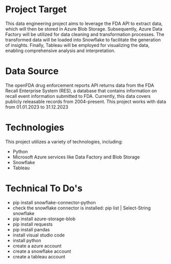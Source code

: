 # Project Target
This data engineering project aims to leverage the FDA API to extract data, which will then be stored in Azure Blob Storage. Subsequently, Azure Data Factory will be utilized for data cleaning and transformation processes. The transformed data will be loaded into Snowflake to facilitate the generation of insights. Finally, Tableau will be employed for visualizing the data, enabling comprehensive analysis and interpretation.

# Data Source
The openFDA drug enforcement reports API returns data from the FDA Recall Enterprise System (RES), a database that contains information on recall event information submitted to FDA. Currently, this data covers publicly releasable records from 2004-present. This project works with data from 01.01.2023 to 31.12.2023

# Technologies
This project utilizes a variety of technologies, including:
- Python
- Microsoft Azure services like Data Factory and Blob Storage
- Snowflake
- Tableau

# Technical To Do's
- pip install snowflake-connector-python
- check the snowflake connector is installed: pip list | Select-String snowflake
- pip install azure-storage-blob
- pip install requests
- pip install pandas
- install visual studio code
- install python
- create a azure account 
- create a snowflake account
- create a tableau account


